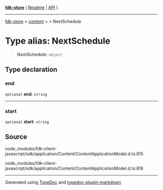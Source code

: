 [**fdk-store**](../../../README.md) ( [Readme](../../../README.md) \| [API](../../../API.md) )

---

[fdk-store](../../../API.md) > [content](../../README.md) > [<internal>](../README.md) > NextSchedule

# Type alias: NextSchedule

> **NextSchedule**: `object`

## Type declaration

### end

`optional` **end**: `string`

---

### start

`optional` **start**: `string`

## Source

node_modules/fdk-client-javascript/sdk/application/Content/ContentApplicationModel.d.ts:815

node_modules/fdk-client-javascript/sdk/application/Content/ContentApplicationModel.d.ts:816

---

Generated using [TypeDoc](https://typedoc.org/) and [typedoc-plugin-markdown](https://www.npmjs.com/package/typedoc-plugin-markdown)

